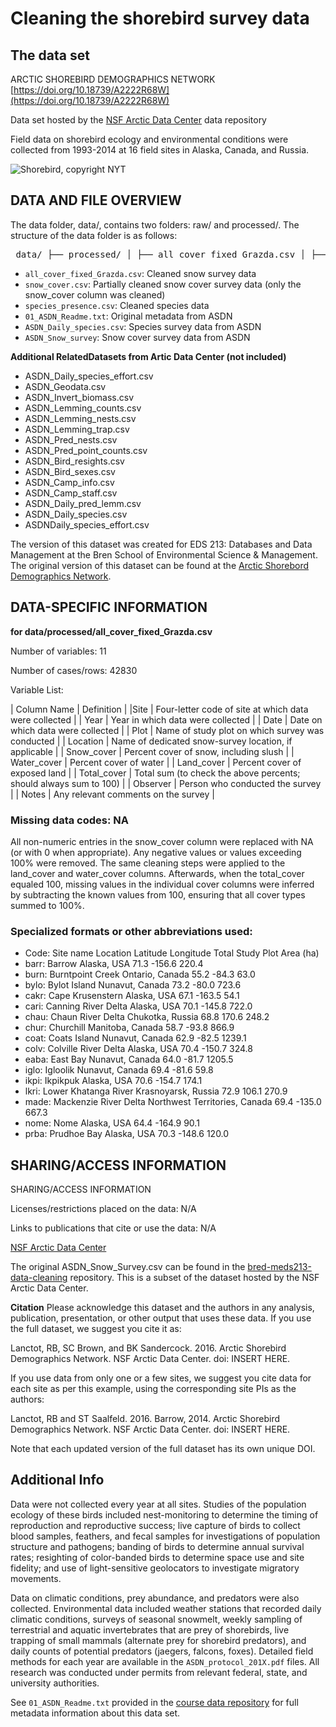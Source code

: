 # Cleaning the shorebird survey data 


## The data set

ARCTIC SHOREBIRD DEMOGRAPHICS NETWORK [https://doi.org/10.18739/A2222R68W](https://doi.org/10.18739/A2222R68W)

Data set hosted by the [NSF Arctic Data Center](https://arcticdata.io) data repository 

Field data on shorebird ecology and environmental conditions were collected from 1993-2014 at 16 field sites in Alaska, Canada, and Russia.

![Shorebird, copyright NYT](https://static01.nyt.com/images/2017/09/10/nyregion/10NATURE1/10NATURE1-superJumbo.jpg?quality=75&auto=webp)


## DATA AND FILE OVERVIEW
The data folder, data/, contains two folders: raw/ and processed/. The structure of the data folder is as follows:

<pre> data/ ├── processed/ │ ├── all_cover_fixed_Grazda.csv │ ├── snow_cover.csv │ └── species_presence.csv ├── raw/ │ ├── 01_ASDN_Readme.txt │ ├── ASDN_Daily_species.csv │ └── ASDN_Snow_survey/ </pre>

- `all_cover_fixed_Grazda.csv`: Cleaned snow survey data
- `snow_cover.csv`: Partially cleaned snow cover survey data (only the snow_cover column was cleaned)
- `species_presence.csv`: Cleaned species data
- `01_ASDN_Readme.txt`: Original metadata from ASDN
- `ASDN_Daily_species.csv`: Species survey data from ASDN
- `ASDN_Snow_survey`: Snow cover survey data from ASDN


**Additional RelatedDatasets from Artic Data Center (not included)**
- ASDN_Daily_species_effort.csv
- ASDN_Geodata.csv
- ASDN_Invert_biomass.csv
- ASDN_Lemming_counts.csv
- ASDN_Lemming_nests.csv
- ASDN_Lemming_trap.csv
- ASDN_Pred_nests.csv
- ASDN_Pred_point_counts.csv
- ASDN_Bird_resights.csv
- ASDN_Bird_sexes.csv
- ASDN_Camp_info.csv
- ASDN_Camp_staff.csv
- ASDN_Daily_pred_lemm.csv
- ASDN_Daily_species.csv
- ASDNDaily_species_effort.csv

The version of this dataset was created for EDS 213: Databases and Data Management at the Bren School of Environmental Science & Management. The original version of this dataset can be found at the [Arctic Shorebord Demographics Network](https://arcticdata.io/catalog/view/doi:10.18739/A2222R68W).



## DATA-SPECIFIC INFORMATION 
**for data/processed/all_cover_fixed_Grazda.csv**
  
Number of variables: 11

Number of cases/rows: 42830

Variable List: 

| Column Name	| Definition |
|Site |	Four-letter code of site at which data were collected |
| Year	| Year in which data were collected |
| Date	| Date on which data were collected |
| Plot |	Name of study plot on which survey was conducted |
| Location |	Name of dedicated snow-survey location, if applicable |
| Snow_cover	| Percent cover of snow, including slush |
| Water_cover |	Percent cover of water |
| Land_cover |	Percent cover of exposed land |
| Total_cover |	Total sum (to check the above percents; should always sum to 100) |
| Observer |	Person who conducted the survey |
| Notes	| Any relevant comments on the survey |

### Missing data codes: NA

All non-numeric entries in the snow_cover column were replaced with NA (or with 0 when appropriate). Any negative values or values exceeding 100% were removed. The same cleaning steps were applied to the land_cover and water_cover columns. Afterwards, when the total_cover equaled 100, missing values in the individual cover columns were inferred by subtracting the known values from 100, ensuring that all cover types summed to 100%.

### Specialized formats or other abbreviations used:

- Code:	Site name	Location	Latitude	Longitude	Total Study Plot Area (ha)
- barr:	Barrow	Alaska, USA	71.3	-156.6	220.4
- burn:	Burntpoint Creek	Ontario, Canada	55.2	-84.3	63.0
- bylo:	Bylot Island	Nunavut, Canada	73.2	-80.0	723.6
- cakr:	Cape Krusenstern	Alaska, USA	67.1	-163.5	54.1
- cari:	Canning River Delta	Alaska, USA	70.1	-145.8	722.0
- chau:	Chaun River Delta	Chukotka, Russia	68.8	170.6	248.2
- chur:	Churchill	Manitoba, Canada	58.7	-93.8	866.9
- coat:	Coats Island	Nunavut, Canada	62.9	-82.5	1239.1
- colv:	Colville River Delta	Alaska, USA	70.4	-150.7	324.8
- eaba:	East Bay	Nunavut, Canada	64.0	-81.7	1205.5
- iglo:	Igloolik	Nunavut, Canada	69.4	-81.6	59.8
- ikpi:	Ikpikpuk	Alaska, USA	70.6	-154.7	174.1
- lkri:	Lower Khatanga River	Krasnoyarsk, Russia	72.9	106.1	270.9
- made:	Mackenzie River Delta	Northwest Territories, Canada	69.4	-135.0	667.3
- nome:	Nome	Alaska, USA	64.4	-164.9	90.1
- prba:	Prudhoe Bay	Alaska, USA	70.3	-148.6	120.0

## SHARING/ACCESS INFORMATION

SHARING/ACCESS INFORMATION

Licenses/restrictions placed on the data:
N/A

Links to publications that cite or use the data:
N/A

[NSF Arctic Data Center](https://arcticdata.io)

The original ASDN_Snow_Survey.csv can be found in the [bred-meds213-data-cleaning](https://github.com/UCSB-Library-Research-Data-Services/bren-meds213-data-cleaning/tree/main/data/raw) repository. This is a subset of the dataset hosted by the NSF Arctic Data Center.

**Citation**
Please acknowledge this dataset and the authors in any analysis, publication, presentation, or other output that uses these data. If you use the full dataset, we suggest you cite it as:

Lanctot, RB, SC Brown, and BK Sandercock. 2016. Arctic Shorebird Demographics Network. NSF Arctic Data Center. doi: INSERT HERE.

If you use data from only one or a few sites, we suggest you cite data for each site as per this example, using the corresponding site PIs as the authors:

Lanctot, RB and ST Saalfeld. 2016. Barrow, 2014. Arctic Shorebird Demographics Network. NSF Arctic Data Center. doi: INSERT HERE.

Note that each updated version of the full dataset has its own unique DOI.


## Additional Info

Data were not collected every year at all sites. Studies of the population ecology of these birds included nest-monitoring to determine the timing of reproduction and reproductive success; live capture of birds to collect blood samples, feathers, and fecal samples for investigations of population structure and pathogens; banding of birds to determine annual survival rates; resighting of color-banded birds to determine space use and site fidelity; and use of light-sensitive geolocators to investigate migratory movements. 

Data on climatic conditions, prey abundance, and predators were also collected. Environmental data included weather stations that recorded daily climatic conditions, surveys of seasonal snowmelt, weekly sampling of terrestrial and aquatic invertebrates that are prey of shorebirds, live trapping of small mammals (alternate prey for shorebird predators), and daily counts of potential predators (jaegers, falcons, foxes). Detailed field methods for each year are available in the `ASDN_protocol_201X.pdf` files. All research was conducted under permits from relevant federal, state, and university authorities.


See `01_ASDN_Readme.txt` provided in the [course data repository](https://github.com/UCSB-Library-Research-Data-Services/bren-meds213-spring-2024-class-data) for full metadata information about this data set.

